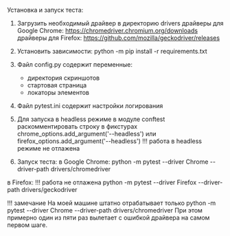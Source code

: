 Установка и запуск теста:
1. Загрузить необходимый драйвер в директорию drivers
драйверы для Google Chrome: https://chromedriver.chromium.org/downloads
драйверы для Firefox: https://github.com/mozilla/geckodriver/releases

2. Установить зависимости:
python -m pip install -r requirements.txt

3. Файл config.py содержит переменные:
    - директория скриншотов
    - стартовая страница
    - локаторы элементов

4. Файл pytest.ini содержит настройки логирования

5. Для запуска в headless режиме в модуле conftest раскомментировать строку в фикстурах
chrome_options.add_argument('--headless') или firefox_options.add_argument('--headless')
!!! работа в headless режиме не отлажена

6. Запуск теста:
в Google Chrome:
python -m pytest --driver Chrome --driver-path drivers/chromedriver

в Firefox:
!!! работа не отлажена
python -m pytest --driver Firefox --driver-path drivers/geckodriver


!!! замечание
На моей машине штатно отрабатывает только
python -m pytest --driver Chrome --driver-path drivers/chromedriver
При этом примерно один из пяти раз вылетает с ошибкой драйвера на самом первом шаге.
